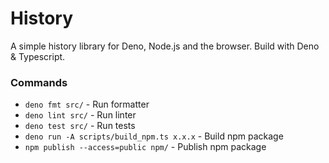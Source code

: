 # History

A simple history library for Deno, Node.js and the browser. Build with Deno &
Typescript.

### Commands

- `deno fmt src/` - Run formatter
- `deno lint src/` - Run linter
- `deno test src/` - Run tests
- `deno run -A scripts/build_npm.ts x.x.x` - Build npm package
- `npm publish --access=public npm/` - Publish npm package